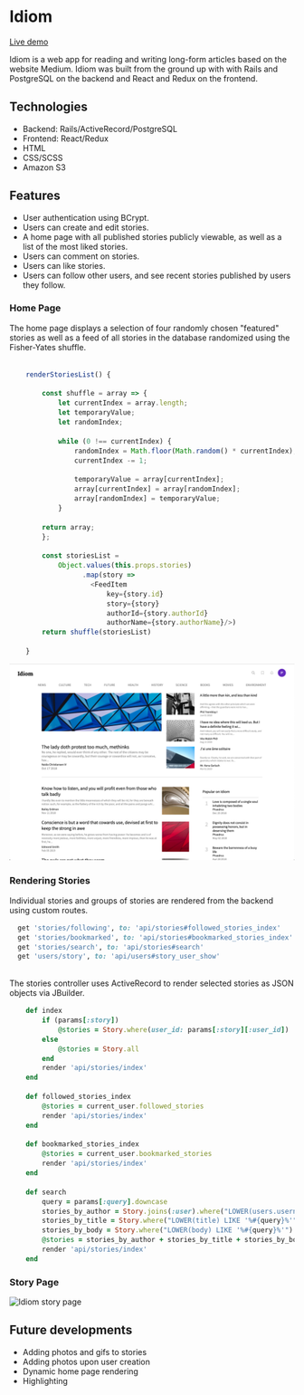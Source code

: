 # Idiom
[Live demo](http://idiom-fullstack.herokuapp.com)

Idiom is a web app for reading and writing long-form articles based on the website Medium. Idiom was built from the ground up with with Rails and PostgreSQL on the backend and React and Redux on the frontend.

## Technologies
* Backend: Rails/ActiveRecord/PostgreSQL
* Frontend: React/Redux
* HTML
* CSS/SCSS
* Amazon S3

## Features
* User authentication using BCrypt.
* Users can create and edit stories.
* A home page with all published stories publicly viewable, as well as a list of the most liked stories.
* Users can comment on stories.
* Users can like stories.
* Users can follow other users, and see recent stories published by users they follow.

### Home Page 
The home page displays a selection of four randomly chosen "featured" stories as well as a feed of all stories in the database randomized using the Fisher-Yates shuffle.

```js

    renderStoriesList() {

        const shuffle = array => {
            let currentIndex = array.length;
            let temporaryValue;
            let randomIndex;
    
            while (0 !== currentIndex) {
                randomIndex = Math.floor(Math.random() * currentIndex);
                currentIndex -= 1;
    
                temporaryValue = array[currentIndex];
                array[currentIndex] = array[randomIndex];
                array[randomIndex] = temporaryValue;
            }
    
        return array;
        };

        const storiesList = 
            Object.values(this.props.stories)
                  .map(story => 
                    <FeedItem 
                        key={story.id}
                        story={story}
                        authorId={story.authorId}
                        authorName={story.authorName}/>)
        return shuffle(storiesList)

    }
```

![Idiom Home Page](https://github.com/Lycinus/Idiom/blob/master/app/assets/docs/home-page.png)

### Rendering Stories
Individual stories and groups of stories are rendered from the backend using custom routes. 

```ruby
  get 'stories/following', to: 'api/stories#followed_stories_index'
  get 'stories/bookmarked', to: 'api/stories#bookmarked_stories_index'
  get 'stories/search', to: 'api/stories#search'
  get 'users/story', to: 'api/users#story_user_show'
  
```

The stories controller uses ActiveRecord to render selected stories as JSON objects via JBuilder.

```ruby
    def index
        if (params[:story])
            @stories = Story.where(user_id: params[:story][:user_id])
        else
            @stories = Story.all
        end
        render 'api/stories/index'
    end

    def followed_stories_index
        @stories = current_user.followed_stories
        render 'api/stories/index'
    end

    def bookmarked_stories_index
        @stories = current_user.bookmarked_stories
        render 'api/stories/index'
    end

    def search
        query = params[:query].downcase
        stories_by_author = Story.joins(:user).where("LOWER(users.username) LIKE '%#{query}%'")
        stories_by_title = Story.where("LOWER(title) LIKE '%#{query}%'")
        stories_by_body = Story.where("LOWER(body) LIKE '%#{query}%'")
        @stories = stories_by_author + stories_by_title + stories_by_body
        render 'api/stories/index'
    end
```

### Story Page
![Idiom story page](https://github.com/Lycinus/Idiom/blob/master/app/assets/docs/story-form.gif)

## Future developments
* Adding photos and gifs to stories
* Adding photos upon user creation
* Dynamic home page rendering
* Highlighting



